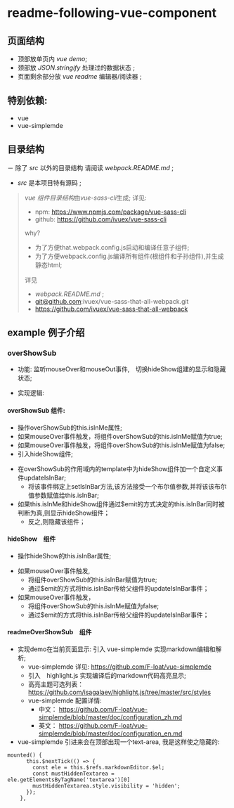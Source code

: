 # readme-following-vue-component

## 页面结构
- 顶部放单页内 *vue demo*;
- 颈部放 *JSON.stringify* 处理过的数据状态 ;
- 页面剩余部分放 *vue readme* 编辑器/阅读器 ;
## 特别依赖: 
- vue
- vue-simplemde 
## 目录结构
－ 除了 *src* 以外的目录结构 请阅读 *webpack.README.md* ;
- *src* 是本项目特有源码 ;

> *vue 组件目录结构*由*vue-sass-cli*生成;
> 详见:
> - npm: https://www.npmjs.com/package/vue-sass-cli
> - github: https://github.com/ivuex/vue-sass-cli
>
> why?
> - 为了方便that.webpack.config.js启动和编译任意子组件;
> - 为了方便webpack.config.js编译所有组件(根组件和子孙组件),并生成静态html;
>
> 详见
> - *webpack.README.md* ;
> - git@github.com:ivuex/vue-sass-that-all-webpack.git
> - https://github.com/ivuex/vue-sass-that-all-webpack

## example 例子介绍
###  overShowSub
- 功能: 监听mouseOver和mouseOut事件,　切换hideShow组建的显示和隐藏状态;
+ 实现逻辑: 
#### overShowSub 组件:
  - 操作overShowSub的this.isInMe属性;
  - 如果mouseOver事件触发，将组件overShowSub的this.isInMe赋值为true;
  - 如果mouseOver事件触发，将组件overShowSub的this.isInMe赋值为false;
  - 引入hideShow组件;
  + 在overShowSub的作用域内的template中为hideShow组件加一个自定义事件updateIsInBar;
    - 将该事件绑定上setIsInBar方法,该方法接受一个布尔值参数,并将该该布尔值参数赋值给this.isInBar;
  + 如果this.isInMe和hideShow组件通过$emit的方式决定的this.isInBar同时被判断为真,则显示hideShow组件；
    - 反之,则隐藏该组件；
    
#### hideShow　组件    
  - 操作hideShow的this.isInBar属性;
  + 如果mouseOver事件触发,
    - 将组件overShowSub的this.isInBar赋值为true;
    - 通过$emit的方式将this.isInBar传给父组件的updateIsInBar事件；
  + 如果mouseOver事件触发，
    - 将组件overShowSub的this.isInMe赋值为false;
    - 通过$emit的方式将this.isInBar传给父组件的updateIsInBar事件；

#### readmeOverShowSub　组件
  + 实现demo在当前页面显示: 引入 vue-simplemde 实现markdown编辑和解析;
    - vue-simplemde 详见: https://github.com/F-loat/vue-simplemde
    - 引入　highlight.js 实现编译后的markdown代码高亮显示;  
    - 高亮主题可选列表：https://github.com/isagalaev/highlight.js/tree/master/src/styles
    + vue-simplemde 配置详情:
      - 中文： https://github.com/F-loat/vue-simplemde/blob/master/doc/configuration_zh.md
      - 英文： https://github.com/F-loat/vue-simplemde/blob/master/doc/configuration_en.md
  + vue-simplemde 引进来会在顶部出现一个text-area, 我是这样使之隐藏的:    
```
mounted() {
      this.$nextTick(() => {
        const ele = this.$refs.markdownEditor.$el;
        const mustHiddenTextarea = ele.getElementsByTagName('textarea')[0]
        mustHiddenTextarea.style.visibility = 'hidden';
      });
    },
```  
